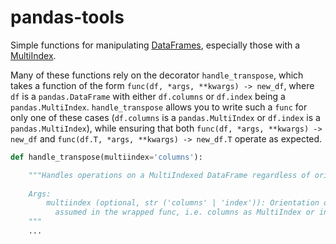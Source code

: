 # pandas-tools

Simple functions for manipulating [DataFrames](https://pandas.pydata.org/pandas-docs/stable/reference/api/pandas.DataFrame.html), especially those with a [MultiIndex](https://pandas.pydata.org/pandas-docs/stable/reference/api/pandas.MultiIndex.html).

Many of these functions rely on the decorator `handle_transpose`, which takes a function of the form `func(df, *args, **kwargs) -> new_df`, where `df` is a `pandas.DataFrame` with either `df.columns` or `df.index` being a `pandas.MultiIndex`. `handle_transpose` allows you to write such a `func` for only one of these cases (`df.columns` is a `pandas.MultiIndex` or `df.index` is a `pandas.MultiIndex`), while ensuring that both `func(df, *args, **kwargs) -> new_df` and `func(df.T, *args, **kwargs) -> new_df.T` operate as expected.

```python
def handle_transpose(multiindex='columns'):

    """Handles operations on a MultiIndexed DataFrame regardless of orientation (i.e. transposed or not).
    
    Args:
        multiindex (optional, str ('columns' | 'index')): Orientation of the DataFrame
          assumed in the wrapped func, i.e. columns as MultiIndex or index as MultiIndex.
    """
    ...
```
